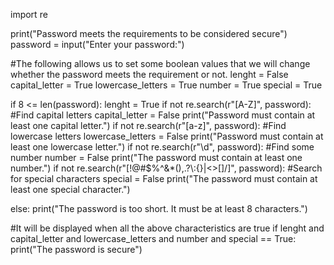 import re

print("Password meets the requirements to be considered secure")
password = input("Enter your password:")

#The following allows us to set some boolean values that we will change whether the password meets the requirement or not.
lenght = False
capital_letter = True
lowercase_letters = True
number = True
special = True

if  8 <= len(password):
    lenght = True
    if not re.search(r"[A-Z]", password): #Find capital letters
        capital_letter = False
        print("Password must contain at least one capital letter.")
    if not re.search(r"[a-z]", password): #Find lowercase letters
        lowercase_letters = False
        print("Password must contain at least one lowercase letter.")
    if not re.search(r"\d", password): #Find some number
        number = False
        print("The password must contain at least one number.")
    if not re.search(r"[!@#\$%\^&\*\(\),\.\?\\:\{\}\|<>\[\]/]", password): #Search for special characters
        special = False
        print("The password must contain at least one special character.")
        
else:
    print("The password is too short. It must be at least 8 characters.")
    
#It will be displayed when all the above characteristics are true
if lenght and capital_letter and lowercase_letters and number and special == True: 
    print("The password is secure")
